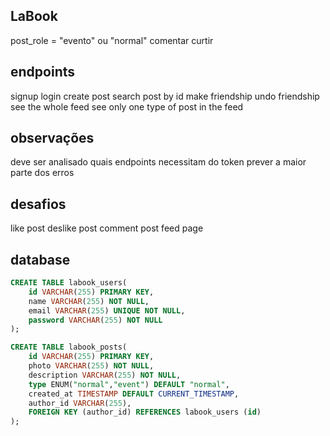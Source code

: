 ## LaBook
post_role = "evento" ou "normal"
comentar
curtir

## endpoints

signup 
login
create post
search post by id
make friendship
undo friendship
see the whole feed
see only one type of post in the feed

## observações

deve ser analisado quais endpoints necessitam do token
prever a maior parte dos erros

## desafios

like post
deslike post
comment post
feed page

## database

```sql
CREATE TABLE labook_users(
	id VARCHAR(255) PRIMARY KEY,
	name VARCHAR(255) NOT NULL,
	email VARCHAR(255) UNIQUE NOT NULL,
	password VARCHAR(255) NOT NULL
);

CREATE TABLE labook_posts(
	id VARCHAR(255) PRIMARY KEY,
	photo VARCHAR(255) NOT NULL,
	description VARCHAR(255) NOT NULL,
	type ENUM("normal","event") DEFAULT "normal",
	created_at TIMESTAMP DEFAULT CURRENT_TIMESTAMP,
	author_id VARCHAR(255),
	FOREIGN KEY (author_id) REFERENCES labook_users (id)
);
```